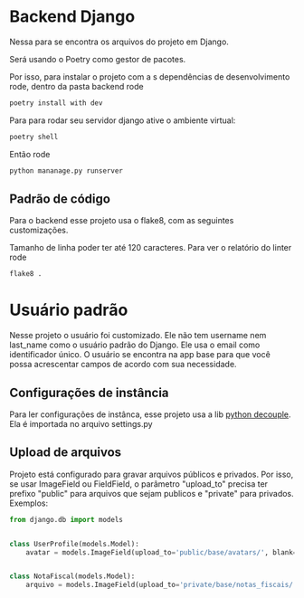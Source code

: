 # Backend Django

Nessa para se encontra os arquivos do projeto em Django.

Será usando o Poetry como gestor de pacotes.

Por isso, para instalar o projeto com a s dependências de desenvolvimento rode, dentro da pasta backend rode

```bash
poetry install with dev
```

Para para rodar seu servidor django ative o ambiente virtual:

```bash
poetry shell
```

Então rode

```bash
python mananage.py runserver
```

## Padrão de código

Para o backend esse projeto usa o flake8, com as seguintes customizações.

Tamanho de linha poder ter até 120 caracteres. Para ver o relatório do linter rode

```bash
flake8 .
```

# Usuário padrão

Nesse projeto o usuário foi customizado. Ele não tem username nem last_name como o usuário padrão do Django.
Ele usa o email como identificador único. O usuário se encontra na app base para que você possa acrescentar 
campos de acordo com sua necessidade.

## Configurações de instância

Para ler configurações de instânca, esse projeto usa a lib [python decouple](https://pypi.org/project/python-decouple/).
Ela é importada no arquivo settings.py

## Upload de arquivos

Projeto está configurado para gravar arquivos públicos e privados. Por isso, se usar ImageField ou FieldField,
o parâmetro "upload_to" precisa ter prefixo "public" para arquivos que sejam publicos e "private" para privados. 
Exemplos:
```python
from django.db import models


class UserProfile(models.Model):
    avatar = models.ImageField(upload_to='public/base/avatars/', blank=True, null=True)


class NotaFiscal(models.Model):
    arquivo = models.ImageField(upload_to='private/base/notas_fiscais/')
```
